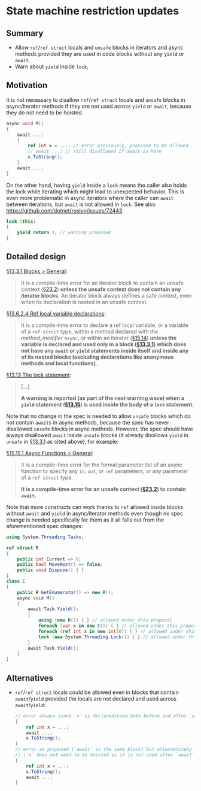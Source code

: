 # State machine restriction updates

## Summary
[summary]: #summary

- Allow `ref`/`ref struct` locals and `unsafe` blocks in iterators and async methods
  provided they are used in code blocks without any `yield` or `await`.
- Warn about `yield` inside `lock`.

## Motivation
[motivation]: #motivation

It is not necessary to disallow `ref`/`ref struct` locals and `unsafe` blocks in async/iterator methods
if they are not used across `yield` or `await`, because they do not need to be hoisted.

```cs
async void M()
{
    await ...;
    {
        ref int x = ...; // error previously, proposed to be allowed
        // await ...; // still disallowed if await is here
        x.ToString();
    }
    await ...;
}
```

On the other hand, having `yield` inside a `lock` means the caller also holds the lock while iterating which might lead to unexpected behavior.
This is even more problematic in async iterators where the caller can `await` between iterations, but `await` is not allowed in `lock`.
See also https://github.com/dotnet/roslyn/issues/72443.

```cs
lock (this)
{
    yield return 1; // warning proposed
}
```

## Detailed design
[design]: #detailed-design

[§13.3.1 Blocks > General][blocks-general]:

> It is a compile-time error for an iterator block to contain an unsafe context ([§23.2][unsafe-contexts])
> **unless the unsafe context does not contain any iterator blocks**.
> An iterator block always defines a safe context, even when its declaration is nested in an unsafe context.

[§13.6.2.4 Ref local variable declarations][ref-local]:

> It is a compile-time error to declare a ref local variable, or a variable of a `ref struct` type,
> within a method declared with the *method_modifier* `async`, or within an iterator ([§15.14][iterators])
> **unless the variable is declared and used only in a block ([§13.3.1][blocks-general])
> which does not have any `await` or `yield` statements inside itself and inside any of its nested blocks
> (excluding declarations like anonymous methods and local functions)**.

[§13.13 The lock statement][lock-statement]:

> [...]
> 
> **A warning is reported (as part of the next warning wave) when a `yield` statement
> ([§13.15][yield-statement]) is used inside the body of a `lock` statement.**

Note that no change in the spec is needed to allow `unsafe` blocks which do not contain `await`s in async methods,
because the spec has never disallowed `unsafe` blocks in async methods.
However, the spec should have always disallowed `await` inside `unsafe` blocks
(it already disallows `yield` in `unsafe` in [§13.3.1][blocks-general] as cited above), for example:

[§15.15.1 Async Functions > General][async-funcs-general]:

> It is a compile-time error for the formal parameter list of an async function to specify
> any `in`, `out`, or `ref` parameters, or any parameter of a `ref struct` type.
>
> **It is a compile-time error for an unsafe context ([§23.2][unsafe-contexts]) to contain `await`.**

Note that more constructs can work thanks to `ref` allowed inside blocks without `await` and `yield` in async/iterator methods
even though no spec change is needed specifically for them as it all falls out from the aforementioned spec changes:

```cs
using System.Threading.Tasks;

ref struct R
{
    public int Current => 0;
    public bool MoveNext() => false;
    public void Dispose() { }
}
class C
{
    public R GetEnumerator() => new R();
    async void M()
    {
        await Task.Yield();
        {
            using (new R()) { } // allowed under this proposal
            foreach (var x in new C()) { } // allowed under this proposal
            foreach (ref int x in new int[0]) { } // allowed under this proposal
            lock (new System.Threading.Lock()) { } // allowed under this proposal
        }
        await Task.Yield();
    }
}
```

## Alternatives
[alternatives]: #alternatives

- `ref`/`ref struct` locals could be allowed even in blocks that contain `await`/`yield`
  provided the locals are not declared and used across `await`/`yield`:

  ```cs
  // error always since `x` is declared/used both before and after `await`
  {
      ref int x = ...;
      await ...;
      x.ToString();
  }
  // error as proposed (`await` in the same block) but alternatively could be allowed
  // (`x` does not need to be hoisted as it is not used after `await`)
  {
      ref int x = ...;
      x.ToString();
      await ...;
  }
  ```

[blocks-general]: https://github.com/dotnet/csharpstandard/blob/ee38c3fa94375cdac119c9462b604d3a02a5fcd2/standard/statements.md#1331-general
[ref-local]: https://github.com/dotnet/csharpstandard/blob/ee38c3fa94375cdac119c9462b604d3a02a5fcd2/standard/statements.md#13624-ref-local-variable-declarations
[lock-statement]: https://github.com/dotnet/csharpstandard/blob/ee38c3fa94375cdac119c9462b604d3a02a5fcd2/standard/statements.md#1313-the-lock-statement
[using-statement]: https://github.com/dotnet/csharpstandard/blob/ee38c3fa94375cdac119c9462b604d3a02a5fcd2/standard/statements.md#1314-the-using-statement
[yield-statement]: https://github.com/dotnet/csharpstandard/blob/ee38c3fa94375cdac119c9462b604d3a02a5fcd2/standard/statements.md#1315-the-yield-statement
[iterators]: https://github.com/dotnet/csharpstandard/blob/ee38c3fa94375cdac119c9462b604d3a02a5fcd2/standard/classes.md#1514-iterators
[async-funcs-general]: https://github.com/dotnet/csharpstandard/blob/ee38c3fa94375cdac119c9462b604d3a02a5fcd2/standard/classes.md#15151-general
[unsafe-contexts]: https://github.com/dotnet/csharpstandard/blob/ee38c3fa94375cdac119c9462b604d3a02a5fcd2/standard/unsafe-code.md#232-unsafe-contexts
